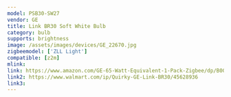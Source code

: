 ```yaml
---
model: PSB30-SW27
vendor: GE 
title: Link BR30 Soft White Bulb
category: bulb
supports: brightness
image: /assets/images/devices/GE_22670.jpg
zigbeemodel: ['ZLL Light']
compatible: [z2m]
mlink: 
link: https://www.amazon.com/GE-65-Watt-Equivalent-1-Pack-Zigbee/dp/B00NO8DY0I
link2: https://www.walmart.com/ip/Quirky-GE-Link-BR30/45628936
link3: 
---
```


